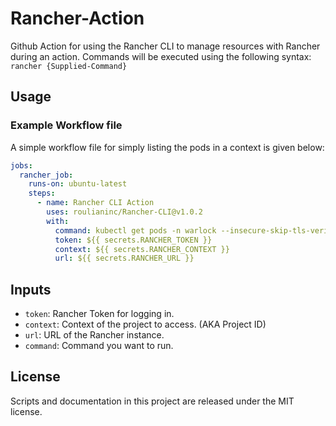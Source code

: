 # Rancher-Action

Github Action for using the Rancher CLI to manage resources with Rancher during an action.
Commands will be executed using the following syntax: `rancher {Supplied-Command}`

## Usage

### Example Workflow file

A simple workflow file for simply listing the pods in a context is given below:

```yaml
jobs:
  rancher_job:
    runs-on: ubuntu-latest
    steps:
      - name: Rancher CLI Action
        uses: roulianinc/Rancher-CLI@v1.0.2
        with:
          command: kubectl get pods -n warlock --insecure-skip-tls-verify
          token: ${{ secrets.RANCHER_TOKEN }}
          context: ${{ secrets.RANCHER_CONTEXT }}
          url: ${{ secrets.RANCHER_URL }}
```

## Inputs

- `token`: Rancher Token for logging in.
- `context`: Context of the project to access. (AKA Project ID)
- `url`: URL of the Rancher instance.
- `command`: Command you want to run.

## License

Scripts and documentation in this project are released under the MIT license.
